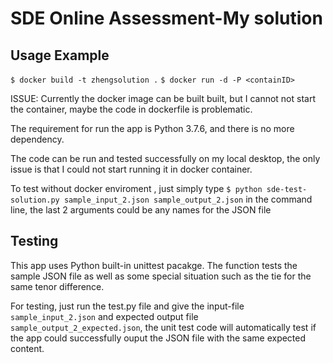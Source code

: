 # SDE Online Assessment-My solution


## Usage Example
`$ docker build -t zhengsolution .`
`$ docker run -d -P <containID>`

ISSUE: Currently the docker image can be built built, but I cannot not start the container, maybe the code in dockerfile is problematic. 

The requirement for run the app is Python 3.7.6, and there is no more dependency.

The code can be run and tested successfully on my local desktop, the only issue is that I could not start running it in docker container.

To test without docker enviroment , just simply type `$ python sde-test-solution.py sample_input_2.json sample_output_2.json` in the command line, the last 2 arguments could be any names for the JSON file

## Testing 

This app uses Python built-in unittest pacakge. The function tests the sample JSON file as well as some special situation such as the tie for the same tenor difference.

For testing, just run the test.py file and give the input-file `sample_input_2.json` and expected output file `sample_output_2_expected.json`, the unit test code will automatically test if the app could successfully ouput the JSON file with the same expected content.


